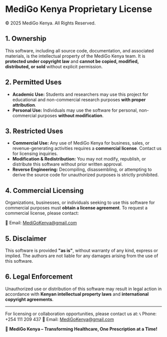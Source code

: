 # MediGo Kenya Proprietary License

© 2025 MediGo Kenya. All Rights Reserved.

## 1. Ownership
This software, including all source code, documentation, and associated materials, is the intellectual property of the MediGo Kenya team. It is **protected under copyright law** and **cannot be copied, modified, distributed, or sold** without explicit permission.

## 2. Permitted Uses
- **Academic Use:** Students and researchers may use this project for educational and non-commercial research purposes **with proper attribution**.
- **Personal Use:** Individuals may use the software for personal, non-commercial purposes **without modification**.

## 3. Restricted Uses
- **Commercial Use:** Any use of MediGo Kenya for business, sales, or revenue-generating activities requires a **commercial license**. Contact us for licensing inquiries.
- **Modification & Redistribution:** You may not modify, republish, or distribute this software without prior written approval.
- **Reverse Engineering:** Decompiling, disassembling, or attempting to derive the source code for unauthorized purposes is strictly prohibited.

## 4. Commercial Licensing
Organizations, businesses, or individuals seeking to use this software for commercial purposes must **obtain a license agreement**. To request a commercial license, please contact:

📧 Email: MediGoKenya@gmail.com 

## 5. Disclaimer
This software is provided **"as is"**, without warranty of any kind, express or implied. The authors are not liable for any damages arising from the use of this software.

## 6. Legal Enforcement
Unauthorized use or distribution of this software may result in legal action in accordance with **Kenyan intellectual property laws** and **international copyright agreements**.

---

For licensing or collaboration opportunities, please contact us at:
📞 Phone: +254 111 209 437
📧 Email: MediGoKenya@gmail.com  


🚀 **MediGo Kenya – Transforming Healthcare, One Prescription at a Time!**
